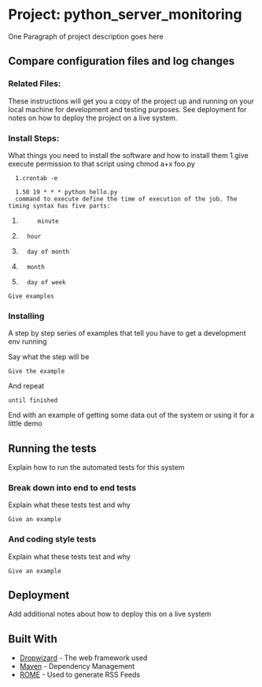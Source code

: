 # Project: python_server_monitoring

One Paragraph of project description goes here

## Compare configuration files and log changes

### Related Files:

These instructions will get you a copy of the project up and running on your local machine for development and testing purposes. See deployment for notes on how to deploy the project on a live system.

### Install Steps:

What things you need to install the software and how to install them
1.give execute permission to that script using
          chmod a+x foo.py
      
      1.crontab -e
      
      1.50 19 * * * python hello.py 
      command to execute define the time of execution of the job. The timing syntax has five parts:
1. 			minute
1.       hour
1.       day of month
1.       month
1.       day of week

```
Give examples
```

### Installing

A step by step series of examples that tell you have to get a development env running

Say what the step will be

```
Give the example
```

And repeat

```
until finished
```

End with an example of getting some data out of the system or using it for a little demo

## Running the tests

Explain how to run the automated tests for this system

### Break down into end to end tests

Explain what these tests test and why

```
Give an example
```

### And coding style tests

Explain what these tests test and why

```
Give an example
```

## Deployment

Add additional notes about how to deploy this on a live system

## Built With

* [Dropwizard](http://www.dropwizard.io/1.0.2/docs/) - The web framework used
* [Maven](https://maven.apache.org/) - Dependency Management
* [ROME](https://rometools.github.io/rome/) - Used to generate RSS Feeds
